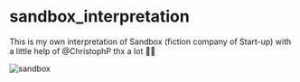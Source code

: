 # sandbox_interpretation
This is my own interpretation of Sandbox (fiction company of Start-up)
with a little help of @ChristophP thx a lot :bowing_woman:

![sandbox](https://docs.google.com/uc?export=download&id=1Mb7cGSlco6MNuHRIunZpAS2YN1uo6l1i)
